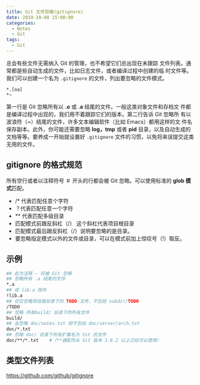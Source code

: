 ```yaml
---
title: Git 文件忽略(gitignore)
date: 2019-10-08 15:00:00
categories:
  - Notes
  - Git
tags: 
  - Git
---
```


总会有些文件无需纳入 Git 的管理，也不希望它们总出现在未跟踪 文件列表。通常都是些自动生成的文件，比如日志文件，或者编译过程中创建的临 时文件等。我们可以创建一个名为 `.gitignore` 的文件，列出要忽略的文件模式。

<!-- more -->

~~~
*.[oa]
*~
~~~

第一行是 Git 忽略所有以 **.o** 或 **.a** 结尾的文件。一般这类对象文件和存档文 件都是编译过程中出现的，我们用不着跟踪它们的版本。第二行告诉 Git 忽略所 有以波浪符（**~**）结尾的文件，许多文本编辑软件（比如 Emacs）都用这样的文 件名保存副本。此外，你可能还需要忽略 **log，tmp** 或者 **pid** 目录，以及自动生成的文档等等。要养成一开始就设置好 `.gitignore` 文件的习惯，以免将来误提交这类无用的文件。

## gitignore 的格式规范

所有空行或者以注释符号 ＃ 开头的行都会被 Git 忽略。可以使用标准的 **glob 模式**匹配。

- /* 代表匹配任意个字符 
- ？代表匹配任意一个字符 
- ** 代表匹配多级目录
- 匹配模式前跟反斜杠（/） 这个斜杠代表项目根目录
- 匹配模式最后跟反斜杠（/）说明要忽略的是目录。 
- 要忽略指定模式以外的文件或目录，可以在模式前加上惊叹号（!）取反。

## 示例

~~~sh
## 此为注释 – 将被 Git 忽略
## 忽略所有 .a 结尾的文件
*.a
## 但 lib.a 除外
!lib.a
## 仅仅忽略项目根目录下的 TODO 文件，不包括 subdir/TODO
/TODO
## 忽略 所有build/ 目录下的所有文件
build/
## 会忽略 doc/notes.txt 但不包括 doc/server/arch.txt
doc/*.txt
## 忽略 doc/ 目录下所有扩展名为 txt 的文件
doc/**/*.txt	#（**通配符从 Git 版本 1.8.2 以上已经可以使用）
~~~

## 类型文件列表

https://github.com/github/gitignore 
